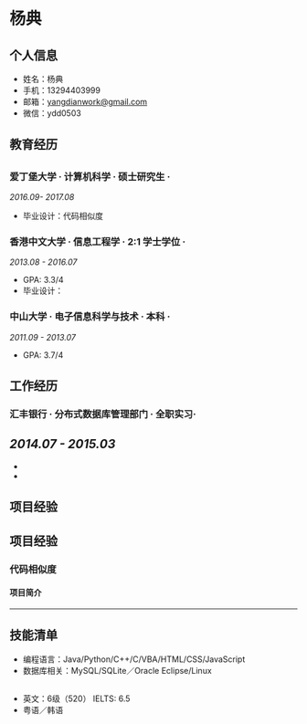杨典
====
个人信息
-------
- 姓名：杨典
- 手机：13294403999
- 邮箱：yangdianwork@gmail.com
- 微信：ydd0503

教育经历
-------
## 
### 爱丁堡大学 · 计算机科学 · 硕士研究生 · 
*2016.09- 2017.08*
- 毕业设计：代码相似度

### 香港中文大学 · 信息工程学 · 2:1 学士学位 · 
*2013.08 - 2016.07*
- GPA: 3.3/4
- 毕业设计：

### 中山大学 · 电子信息科学与技术 · 本科 · 
*2011.09 - 2013.07*
- GPA: 3.7/4

工作经历
-------
### 汇丰银行 · 分布式数据库管理部门 · 全职实习· 
*2014.07 - 2015.03*
- 
- 
- 

项目经验
-------
## 项目经验
### 代码相似度
#### 项目简介

---
## 技能清单
- 编程语言：Java/Python/C++/C/VBA/HTML/CSS/JavaScript
- 数据库相关：MySQL/SQLite／Oracle
Eclipse/Linux

##
- 英文：6级（520） IELTS: 6.5
- 粤语／韩语
